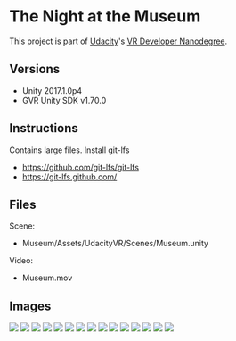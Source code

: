 # The Night at the Museum

This project is part of [Udacity](https://www.udacity.com "Udacity - Be in demand")'s [VR Developer Nanodegree](https://www.udacity.com/course/vr-developer-nanodegree--nd017).

## Versions
- Unity 2017.1.0p4
- GVR Unity SDK v1.70.0

## Instructions

Contains large files. Install git-lfs
- https://github.com/git-lfs/git-lfs
- https://git-lfs.github.com/

## Files

Scene:
- Museum/Assets/UdacityVR/Scenes/Museum.unity

Video:
- Museum.mov

## Images

![](Images/Museum-01.PNG)
![](Images/Museum-02.PNG)
![](Images/Museum-03.PNG)
![](Images/Museum-04.PNG)
![](Images/Museum-05.PNG)
![](Images/Museum-06.PNG)
![](Images/Museum-07.PNG)
![](Images/Museum-08.PNG)
![](Images/Museum-09.PNG)
![](Images/Museum-10.PNG)
![](Images/Museum-11.PNG)
![](Images/Museum-12.PNG)
![](Images/Museum-13.PNG)
![](Images/Museum-14.PNG)
![](Images/Museum-15.PNG)
